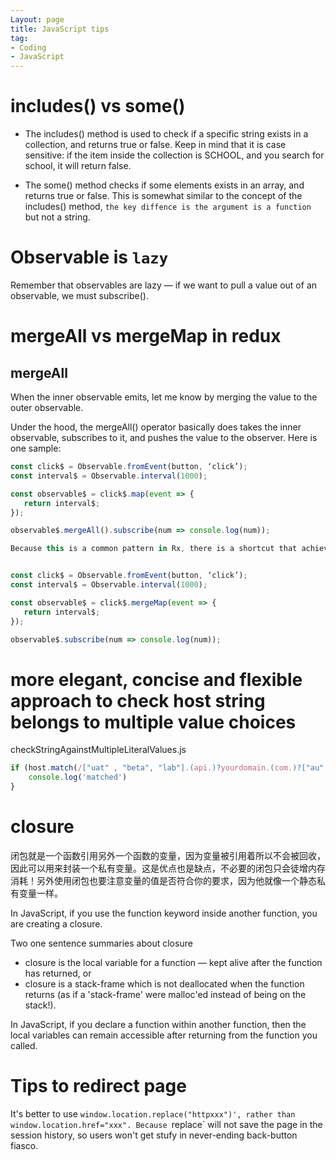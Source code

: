 ```yaml
---
Layout: page
title: JavaScript tips
tag:
- Coding
- JavaScript
---
```


# includes() vs some()

* The includes() method is used to check if a specific string exists in a collection, and returns true or false. Keep in mind that it is case sensitive: if the item inside the collection is SCHOOL, and you search for school, it will return false.

* The some() method checks if some elements exists in an array, and returns true or false. This is somewhat similar to the concept of the includes() method, `the key diffence is the argument is a function` but not a string.


# Observable is `lazy`

Remember that observables are lazy — if we want to pull a value out of an observable, we must subscribe().

# mergeAll vs mergeMap in redux

## mergeAll

When the inner observable emits, let me know by merging the value to the outer observable.

Under the hood, the mergeAll() operator basically does takes the inner observable, subscribes to it, and pushes the value to the observer. Here is one sample:


```typescript
const click$ = Observable.fromEvent(button, ‘click’);
const interval$ = Observable.interval(1000);

const observable$ = click$.map(event => { 
   return interval$;
});

observable$.mergeAll().subscribe(num => console.log(num));

Because this is a common pattern in Rx, there is a shortcut that achieves the same behaviour — mergeMap().


const click$ = Observable.fromEvent(button, ‘click’);
const interval$ = Observable.interval(1000);

const observable$ = click$.mergeMap(event => { 
   return interval$;
});

observable$.subscribe(num => console.log(num));
```

#  more elegant, concise and flexible approach to check host string belongs to multiple value choices
checkStringAgainstMultipleLiteralValues.js
```javascript
if (host.match(/["uat" , "beta", "lab"].(api.)?yourdomain.(com.)?["au","io"]/)) {
    console.log('matched')
}
```
# closure 

闭包就是一个函数引用另外一个函数的变量，因为变量被引用着所以不会被回收，因此可以用来封装一个私有变量。这是优点也是缺点，不必要的闭包只会徒增内存消耗！另外使用闭包也要注意变量的值是否符合你的要求，因为他就像一个静态私有变量一样。

 In JavaScript, if you use the function keyword inside another function, you are creating a closure.
 
 Two one sentence summaries about closure

- closure is the local variable for a function — kept alive after the function has returned, or
- closure is a stack-frame which is not deallocated when the function returns (as if a 'stack-frame' were malloc'ed instead of being on the stack!).
 
 In JavaScript, if you declare a function within another function, then the local variables can remain accessible after returning from the function you called. 
 

# Tips to redirect page

It's better to use `window.location.replace("httpxxx")', rather than window.location.href="xxx". Because `replace` will not save the page in the session history, so users won't get stufy in never-ending back-button fiasco.
